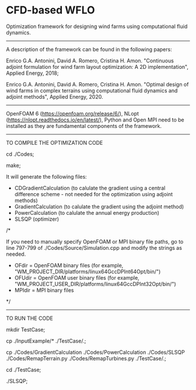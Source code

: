 # CFD-based WFLO

Optimization framework for designing wind farms using computational fluid dynamics.

---

A description of the framework can be found in the following papers:

Enrico G.A. Antonini, David A. Romero, Cristina H. Amon. "Continuous adjoint formulation for wind farm layout optimization: A 2D implementation", Applied Energy, 2018;

Enrico G.A. Antonini, David A. Romero, Cristina H. Amon. "Optimal design of wind farms in complex terrains using computational fluid dynamics and adjoint methods", Applied Energy, 2020.

---

OpenFOAM 6 (https://openfoam.org/release/6/), NLopt (https://nlopt.readthedocs.io/en/latest/), Python and Open MPI need to be installed as they are fundamental components of the framework.

---

TO COMPILE THE OPTIMIZATION CODE

cd ./Codes;

make;

It will generate the following files:
- CDGradientCalculation (to calulate the gradient using a central difference scheme - not needed for the optimization using adjoint methods)
- GradientCalculation (to calulate the gradient using the adjoint method)
- PowerCalculation (to calulate the annual energy production)
- SLSQP (optimizer)

/*

If you need to manually specify OpenFOAM or MPI binary file paths, go to line 797-799 of ./Codes/Source/Simulation.cpp and modify the strings as needed.
- OFdir = OpenFOAM binary files (for example, "WM_PROJECT_DIR/platforms/linux64GccDPInt64Opt/bin/")
- OFUdir = OpenFOAM user binary files (for example, "WM_PROJECT_USER_DIR/platforms/linux64GccDPInt32Opt/bin/")
- MPIdir = MPI binary files

*/

---

TO RUN THE CODE

mkdir TestCase;

cp ./InputExample/* ./TestCase/.;

cp ./Codes/GradientCalculation ./Codes/PowerCalculation ./Codes/SLSQP ./Codes/RemapTerrain.py ./Codes/RemapTurbines.py ./TestCase/.;

cd ./TestCase;

./SLSQP;
